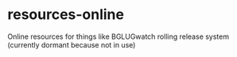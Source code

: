 # resources-online
Online resources for things like BGLUGwatch rolling release system
 (currently dormant because not in use)
